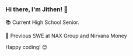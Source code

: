### Hi there, I'm Jithen! 👋

📚 Current High School Senior.

💼 Previous SWE at NAX Group and Nirvana Money

Happy coding! 😊
